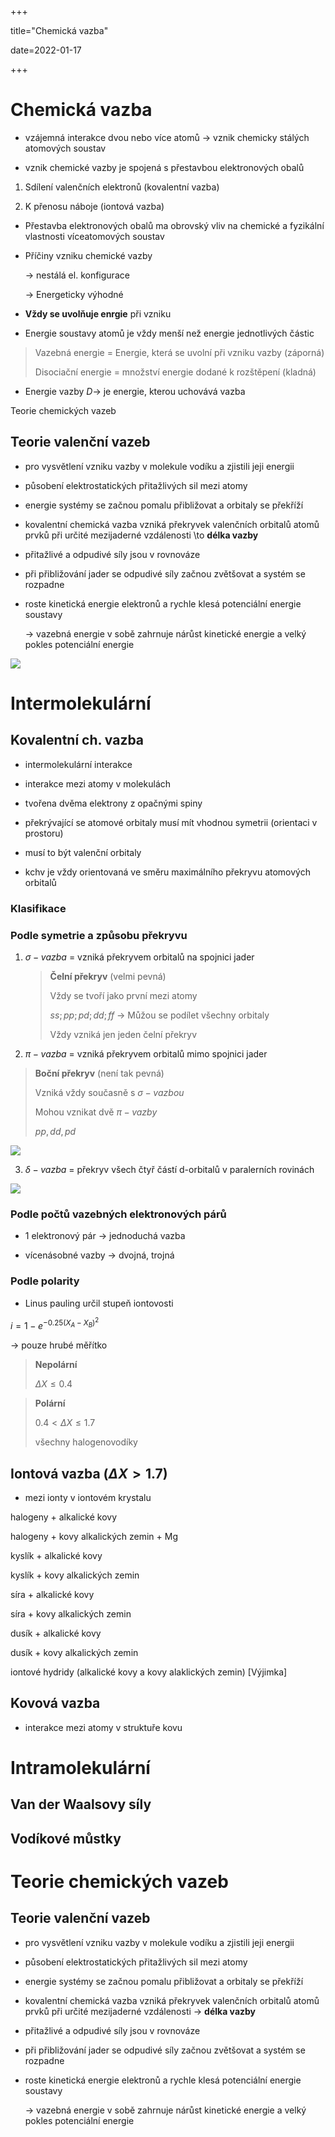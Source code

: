 +++

title="Chemická vazba"

date=2022-01-17

+++

# Chemická vazba

- vzájemná interakce dvou nebo více atomů $\to$ vznik chemicky stálých atomových soustav

- vznik chemické vazby je spojená s přestavbou elektronových obalů
1. Sdílení valenčních elektronů (kovalentní vazba)

2. K přenosu náboje (iontová vazba)
- Přestavba elektronových obalů ma obrovský vliv na chemické a fyzikální vlastnosti víceatomových soustav

- Příčiny vzniku chemické vazby
  
  $\to$ nestálá el. konfigurace
  
  $\to$ Energeticky výhodné

- **Vždy se uvolňuje enrgie** při vzniku

- Energie soustavy atomů je vždy menší než energie jednotlivých částic

> Vazebná energie = Energie, která se uvolní při vzniku vazby (záporná)  <br>
> 
> Disociační energie = množství energie dodané k rozštěpení (kladná) <br>

- Energie vazby $D\to$ je energie, kterou uchovává vazba

Teorie chemických vazeb

## Teorie valenční vazeb

- pro vysvětlení vzniku vazby v molekule vodíku a zjistili jeji energii

- působení elektrostatických přitažlivých sil mezi atomy

- energie systémy se začnou pomalu přibližovat a orbitaly se překříží

- kovalentní chemická vazba vzniká překryvek valenčních orbitalů atomů prvků při určité mezijaderné vzdálenosti \to **délka vazby**

- přitažlivé a odpudivé síly jsou v rovnováze

- při přibližování jader se odpudivé síly začnou zvětšovat a systém se rozpadne

- roste kinetická energie elektronů a rychle klesá potenciální energie soustavy
  
  $\to$ vazebná energie v sobě zahrnuje nárůst kinetické energie a velký pokles potenciální energie

![](https://upload.wikimedia.org/wikipedia/commons/thumb/7/70/Pi-Bond.svg/440px-Pi-Bond.svg.png)

# Intermolekulární

## Kovalentní ch. vazba

- intermolekulární interakce

- interakce mezi atomy v molekulách

- tvořena dvěma elektrony z opačnými spiny

- překrývající se atomové orbitaly musí mít vhodnou symetrii (orientaci v prostoru)

- musí to být valenční orbitaly

- kchv je vždy orientovaná ve směru maximálního překryvu atomových orbitalů

### Klasifikace

### Podle symetrie a způsobu překryvu

1. $\sigma-vazba$ = vzniká překryvem orbitalů na spojnici jader
   
   >  **Čelní překryv** (velmi pevná) <br>
   > 
   > Vždy se tvoří jako první mezi atomy <br>
   > 
   > $ss; pp; pd; dd; ff$ $\to$ Můžou se podílet všechny orbitaly <br>
   > 
   > Vždy vzniká jen jeden čelní překryv

2. $\pi-vazba$ = vzniká překryvem orbitalů mimo spojnici jader

> **Boční překryv** (není tak pevná) <br>
> 
> Vzniká vždy současně s $\sigma-vazbou$
> 
> Mohou vznikat dvě $\pi-vazby$ 
> 
> $pp, dd, pd$

![](https://encrypted-tbn0.gstatic.com/images?q=tbn:ANd9GcQJ0lp7H_5RhOVm1d4Q6rlrhlFG3-A-VRmSsg&usqp=CAU)

3. $\delta-vazba$ = překryv všech čtyř částí d-orbitalů v paralerních rovinách

![](https://upload.wikimedia.org/wikipedia/commons/thumb/6/65/Delta-bond-formation-2D.png/400px-Delta-bond-formation-2D.png)

### Podle počtů vazebných elektronových párů

- 1 elektronový pár $\to$ jednoduchá vazba

- vícenásobné vazby $\to$ dvojná, trojná

### Podle polarity

- Linus pauling určil stupeň iontovosti

$i=1-e^{-0.25(X_A-X_B)^2}$

$\to$ pouze hrubé měřítko

> **Nepolární** <br>
> 
> $\Delta X \leq 0.4$

> **Polární** <br>
> 
> $0.4<\Delta X \leq 1.7$
> 
> všechny halogenovodíky

## Iontová vazba ($\Delta X>1.7$)

- mezi ionty v iontovém krystalu

halogeny + alkalické kovy

halogeny + kovy alkalických zemin + Mg

kyslík + alkalické kovy

kyslík + kovy alkalických zemin

síra + alkalické kovy

síra + kovy alkalických zemin

dusík + alkalické kovy

dusík + kovy alkalických zemin

iontové hydridy (alkalické kovy a kovy alaklických zemin) [Výjimka]

## Kovová vazba

- interakce mezi atomy v struktuře kovu

# Intramolekulární

## Van der Waalsovy síly

## Vodíkové můstky

# Teorie chemických vazeb

## Teorie valenční vazeb

- pro vysvětlení vzniku vazby v molekule vodíku a zjistili jeji energii

- působení elektrostatických přitažlivých sil mezi atomy

- energie systémy se začnou pomalu přibližovat a orbitaly se překříží

- kovalentní chemická vazba vzniká překryvek valenčních orbitalů atomů prvků při určité mezijaderné vzdálenosti $\to$ **délka vazby**

- přitažlivé a odpudivé síly jsou v rovnováze

- při přibližování jader se odpudivé síly začnou zvětšovat a systém se rozpadne

- roste kinetická energie elektronů a rychle klesá potenciální energie soustavy
  
  $\to$ vazebná energie v sobě zahrnuje nárůst kinetické energie a velký pokles potenciální energie
